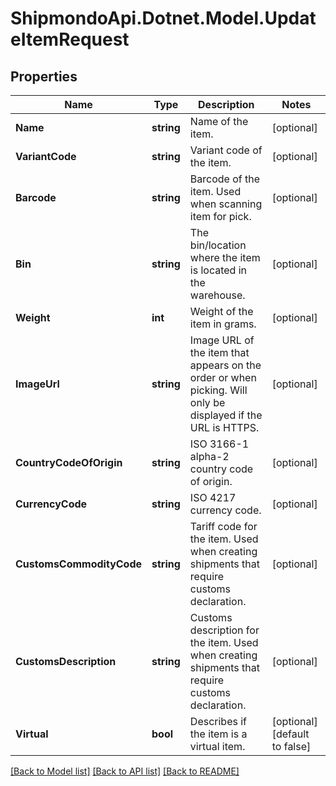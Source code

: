 # ShipmondoApi.Dotnet.Model.UpdateItemRequest

## Properties

Name | Type | Description | Notes
------------ | ------------- | ------------- | -------------
**Name** | **string** | Name of the item. | [optional] 
**VariantCode** | **string** | Variant code of the item. | [optional] 
**Barcode** | **string** | Barcode of the item. Used when scanning item for pick. | [optional] 
**Bin** | **string** | The bin/location where the item is located in the warehouse. | [optional] 
**Weight** | **int** | Weight of the item in grams. | [optional] 
**ImageUrl** | **string** | Image URL of the item that appears on the order or when picking. Will only be displayed if the URL is HTTPS. | [optional] 
**CountryCodeOfOrigin** | **string** | ISO 3166-1 alpha-2 country code of origin. | [optional] 
**CurrencyCode** | **string** | ISO 4217 currency code. | [optional] 
**CustomsCommodityCode** | **string** | Tariff code for the item. Used when creating shipments that require customs declaration. | [optional] 
**CustomsDescription** | **string** | Customs description for the item. Used when creating shipments that require customs declaration. | [optional] 
**Virtual** | **bool** | Describes if the item is a virtual item. | [optional] [default to false]

[[Back to Model list]](../README.md#documentation-for-models) [[Back to API list]](../README.md#documentation-for-api-endpoints) [[Back to README]](../README.md)

